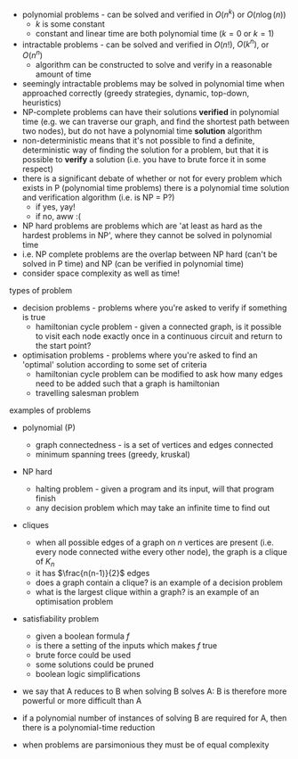 - polynomial problems - can be solved and verified in $O(n^k)$ or $O(n\log(n))$
	- $k$ is some constant
	- constant and linear time are both polynomial time ($k=0$ or $k=1$)
- intractable problems - can be solved and verified in $O(n!)$, $O(k^n)$, or $O(n^n)$ 
	- algorithm can be constructed to solve and verify in a reasonable amount of time
- seemingly intractable problems may be solved in polynomial time when approached correctly (greedy strategies, dynamic, top-down, heuristics)
- NP-complete problems can have their solutions **verified** in polynomial time (e.g. we can traverse our graph, and find the shortest path between two nodes), but do not have a polynomial time **solution** algorithm
- non-deterministic means that it's not possible to find a definite, deterministic way of finding the solution for a problem, but that it is possible to **verify** a solution (i.e. you have to brute force it in some respect)
- there is a significant debate of whether or not for every problem which exists in P (polynomial time problems) there is a polynomial time solution and verification algorithm (i.e. is NP = P?)
	- if yes, yay!
	- if no, aww :(
- NP hard problems are problems which are 'at least as hard as the hardest problems in NP', where they cannot be solved in polynomial time
- i.e. NP complete problems are the overlap between NP hard (can't be solved in P time) and NP (can be verified in polynomial time)
- consider space complexity as well as time!

types of problem
- decision problems - problems where you're asked to verify if something is true
	- hamiltonian cycle problem - given a connected graph, is it possible to visit each node exactly once in a continuous circuit and return to the start point?
- optimisation problems - problems where you're asked to find an 'optimal' solution according to some set of criteria
	- hamiltonian cycle problem can be modified to ask how many edges need to be added such that a graph is hamiltonian
	- travelling salesman problem

examples of problems
- polynomial (P)
	- graph connectedness - is a set of vertices and edges connected
	- minimum spanning trees (greedy, kruskal)
- NP hard
	- halting problem - given a program and its input, will that program finish
	- any decision problem which may take an infinite time to find out

- cliques
	- when all possible edges of a graph on $n$ vertices are present (i.e. every node connected withe every other node), the graph is a clique of $K_n$
	- it has $\frac{n(n-1)}{2}$ edges
	- does a graph contain a clique? is an example of a decision problem
	- what is the largest clique within a graph? is an example of an optimisation problem

- satisfiability problem
	- given a boolean formula $f$
	- is there a setting of the inputs which makes $f$ true
	- brute force could be used
	- some solutions could be pruned
	- boolean logic simplifications

- we say that A reduces to B when solving B solves A: B is therefore more powerful or more difficult than A
- if a polynomial number of instances of solving B are required for A, then there is a polynomial-time reduction
- when problems are parsimonious they must be of equal complexity

